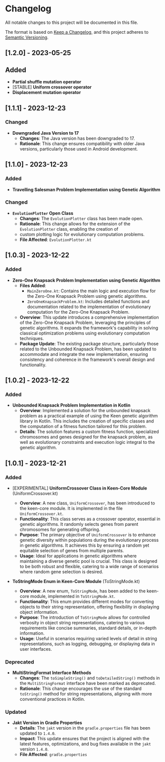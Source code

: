 # Changelog

All notable changes to this project will be documented in this file.

The format is based on [Keep a Changelog](https://keepachangelog.com/en/1.0.0/),
and this project adheres to [Semantic Versioning](https://semver.org/spec/v2.0.0.html).

## [1.2.0] - 2023-05-25

## Added
- **Partial shuffle mutation operator**
- [STABLE] **Uniform crossover operator**
- **Displacement mutation operator**

## [1.1.1] - 2023-12-23

### Changed
- **Downgraded Java Version to 17**
  - **Changes**: The Java version has been downgraded to 17.
  - **Rationale**: This change ensures compatibility with older Java versions, particularly those used in Android development.

## [1.1.0] - 2023-12-23

### Added
- **Travelling Salesman Problem Implementation using Genetic Algorithm**

### Changed
- **`EvolutionPlotter` Open Class**
  - **Changes**: The `EvolutionPlotter` class has been made open.
  - **Rationale**: This change allows for the extension of the `EvolutionPlotter` class, enabling the creation of 
  - custom plotting logic for evolutionary computation problems.
  - **File Affected**: `EvolutionPlotter.kt`
  
## [1.0.3] - 2023-12-22

### Added

- **Zero-One Knapsack Problem Implementation using Genetic Algorithm**
  - **Files Added**:
    - `MainZeroOne.kt`: Contains the main logic and execution flow for the Zero-One Knapsack Problem using genetic algorithms.
    - `ZeroOneKnapsackProblem.kt`: Includes detailed functions and documentation related to the implementation of evolutionary computation for the Zero-One Knapsack Problem.
  - **Overview**: This update introduces a comprehensive implementation of the Zero-One Knapsack Problem, leveraging the principles of genetic algorithms. It expands the framework's capability in solving classical optimization problems using evolutionary computation techniques.
  - **Package Update**: The existing package structure, particularly those related to the Unbounded Knapsack Problem, has been updated to accommodate and integrate the new implementation, ensuring consistency and coherence in the framework's overall design and functionality.

## [1.0.2] - 2023-12-22

### Added

- **Unbounded Knapsack Problem Implementation in Kotlin**
  - **Overview**: Implemented a solution for the unbounded knapsack problem as a practical example of using the Keen
    genetic algorithm library in Kotlin. This includes the creation of specific classes and the computation of a
    fitness function tailored for this problem.
  - **Details**: The solution features a custom fitness function, specialized chromosomes and genes designed for the 
    knapsack problem, as well as evolutionary constraints and execution logic integral to the genetic algorithm.

## [1.0.1] - 2023-12-21

### Added
- [EXPERIMENTAL] **UniformCrossover Class in Keen-Core Module** (UniformCrossover.kt)
  - **Overview**: A new class, `UniformCrossover`, has been introduced to the keen-core module. It is implemented in the file `UniformCrossover.kt`.
  - **Functionality**: This class serves as a crossover operator, essential in genetic algorithms. It randomly selects genes from parent chromosomes for generating offspring.
  - **Purpose**: The primary objective of `UniformCrossover` is to enhance genetic diversity within populations during the evolutionary process in genetic algorithms. It achieves this by ensuring a random yet equitable selection of genes from multiple parents.
  - **Usage**: Ideal for applications in genetic algorithms where maintaining a diverse genetic pool is crucial. This class is designed to be both robust and flexible, catering to a wide range of scenarios where random gene selection is desired.

- **ToStringMode Enum in Keen-Core Module** (ToStringMode.kt)
  - **Overview**: A new enum, `ToStringMode`, has been added to the keen-core module, implemented in `ToStringMode.kt`.
  - **Functionality**: This enum provides different modes for converting objects to their string representation, offering flexibility in displaying object information.
  - **Purpose**: The introduction of `ToStringMode` allows for controlled verbosity in object string representations, catering to various requirements like concise summaries, standard details, or in-depth information.
  - **Usage**: Useful in scenarios requiring varied levels of detail in string representations, such as logging, debugging, or displaying data in user interfaces.

### Deprecated
- **MultiStringFormat Interface Methods**
  - **Changes**: The `toSimpleString()` and `toDetailedString()` methods in the `MultiStringFormat` interface have been marked as deprecated.
  - **Rationale**: This change encourages the use of the standard `toString()` method for string representations, aligning with more conventional practices in Kotlin.

### Updated
- **Jakt Version in Gradle Properties**
  - **Details**: The `jakt` version in the `gradle.properties` file has been updated to `1.4.0`.
  - **Impact**: This update ensures that the project is aligned with the latest features, optimizations, and bug fixes available in the `jakt` version `1.4.0`.
  - **File Affected**: `gradle.properties`
